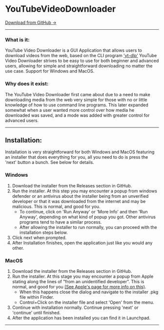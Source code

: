 # YouTubeVideoDownloader
[Download from GitHub ->](https://github.com/everdro1d/YouTubeVideoDownloader/releases/latest)

---
### What is it:
YouTube Video Downloader is a GUI Application that allows users to download videos from the web, based on the CLI program ['yt-dlp'](https://github.com/yt-dlp/yt-dlp) YouTube Video Downloader strives to be easy to use for both beginner and advanced users, allowing for simple and straightforward downloading no matter the use case. Support for Windows and MacOS.

### Why does it exist:
The YouTube Video Downloader first came about due to a need to make downloading media from the web very simple for those with no or little knowledge of how to use command line programs. This later expanded somewhat when a user wanted more control over how media he downloaded was saved, and a mode was added with greater control for advanced users. 

---
## Installation:
Installation is very straightforward for both Windows and MacOS featuring an installer that does everything for you, all you need to do is press the 'next' button a bunch. See below for details.

### Windows
1. Download the installer from the Releases section in GitHub. 
2. Run the installer. At this step you may encounter a popup from windows defender or an antivirus about the installer being from an unverified developer or that it was downloaded from the internet and may be malicious. This is normal, and good for you.
   - To continue, click on 'Run Anyway' or 'More Info' and then 'Run Anyway', depending on what kind of popup you got. Other antivirus programs tend to have a similar process.
   - After allowing the installer to run normally, you can proceed with the installation steps below.
4. Click next when prompted.
5. After Installation finishes, open the application just like you would any other.

### MacOS
1. Download the installer from the Releases section in GitHub. 
2. Run the installer. At this stage you may encounter a popup from Apple stating along the lines of "from an unidentified developer". This is normal, and good for you [(See Apple's page for more info on this)](https://support.apple.com/en-ca/guide/mac-help/mh40616/mac). 
   - When this happens close the dialog and navigate to the installer .pkg file within Finder.
   - Control+Click on the installer file and select 'Open' from the menu.
3. Continue with installation normally. Continue pressing 'next' or 'continue' until finished.
4. After the application has been installed you can find it in Launchpad.

---
